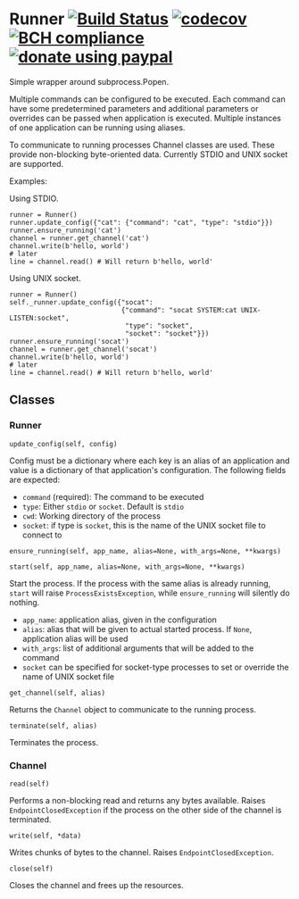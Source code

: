 # Runner [![Build Status](https://travis-ci.org/aragaer/runner.svg?branch=master)](https://travis-ci.org/aragaer/runner) [![codecov](https://codecov.io/gh/aragaer/runner/branch/master/graph/badge.svg)](https://codecov.io/gh/aragaer/runner) [![BCH compliance](https://bettercodehub.com/edge/badge/aragaer/runner?branch=master)](https://bettercodehub.com/) [![donate using paypal](https://www.paypalobjects.com/en_US/i/btn/btn_donate_SM.gif)](https://www.paypal.com/cgi-bin/webscr?cmd=_donations&business=aragaer@gmail.com&lc=RU&item_name=RUNNER&currency_code=USD&bn=PP-DonationsBF:btn_donate_SM.gif:NonHosted)

Simple wrapper around subprocess.Popen.

Multiple commands can be configured to be executed. Each command can have some predetermined parameters and additional parameters or overrides can be passed when application is executed. Multiple instances of one application can be running using aliases.

To communicate to running processes Channel classes are used. These provide non-blocking byte-oriented data. Currently STDIO and UNIX socket are supported.

Examples:

Using STDIO.

    runner = Runner()
    runner.update_config({"cat": {"command": "cat", "type": "stdio"}})
    runner.ensure_running('cat')
    channel = runner.get_channel('cat')
    channel.write(b'hello, world')
	# later
	line = channel.read() # Will return b'hello, world'

Using UNIX socket.

    runner = Runner()
    self._runner.update_config({"socat":
                                {"command": "socat SYSTEM:cat UNIX-LISTEN:socket",
                                 "type": "socket",
                                 "socket": "socket"}})
    runner.ensure_running('socat')
    channel = runner.get_channel('socat')
    channel.write(b'hello, world')
	# later
	line = channel.read() # Will return b'hello, world'

## Classes

### Runner

`update_config(self, config)`

Config must be a dictionary where each key is an alias of an application and value is a dictionary of that application's configuration. The following fields are expected:

- `command` (required): The command to be executed
- `type`: Either `stdio` or `socket`. Default is `stdio`
- `cwd`: Working directory of the process
- `socket`: if type is `socket`, this is the name of the UNIX socket file to connect to

`ensure_running(self, app_name, alias=None, with_args=None, **kwargs)`

`start(self, app_name, alias=None, with_args=None, **kwargs)`

Start the process. If the process with the same alias is already running, `start` will raise `ProcessExistsException`, while `ensure_running` will silently do nothing.

- `app_name`: application alias, given in the configuration
- `alias`: alias that will be given to actual started process. If `None`, application alias will be used
- `with_args`: list of additional arguments that will be added to the command
- `socket` can be specified for socket-type processes to set or override the name of UNIX socket file

`get_channel(self, alias)`

Returns the `Channel` object to communicate to the running process.

`terminate(self, alias)`

Terminates the process.

### Channel

`read(self)`

Performs a non-blocking read and returns any bytes available. Raises `EndpointClosedException` if the process on the other side of the channel is terminated.

`write(self, *data)`

Writes chunks of bytes to the channel. Raises `EndpointClosedException`.

`close(self)`

Closes the channel and frees up the resources.
